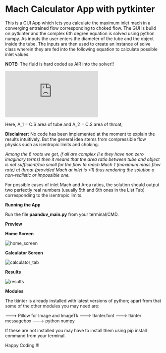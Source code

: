 # Mach Calculator App with pytkinter

This is a GUI App which lets you calculate the maximum inlet mach in a converging entrained flow corresponding to choked flow.
The GUI is build on pytkinter and the complex 6th degree equation is solved using python numpy.
As inputs the user enters the diameter of the tube and the object inside the tube.
The inputs are then used to create an instance of solve class wherein they are fed into the following equation to calculate possible inlet values. 

**NOTE:** The fluid is hard coded as AIR into the solver!!


![Equation](https://latex.codecogs.com/gif.latex?%5Cfrac%7BA_1%7D%7BA_2%7D%3D%5Cfrac%7BM_2%7D%7BM_1%7D%5Ccdot%20%5Cfrac%7B1&plus;%5Cfrac%7B%5CGamma%20-1%7D%7B2%7DM_1%5E2%7D%7B1&plus;%5Cfrac%7B%5CGamma%20-1%7D%7B2%7DM_2%5E2%7D%5E%7B%5Cfrac%7B%5CGamma&plus;1%7D%7B2%28%5CGamma-1%29%7D%7D)


Here, A_1 = C.S area of tube and A_2 = C.S area of throat;

**Disclaimer:** No code has been implemented at the moment to explain the results intuitively. But the general idea stems from compressible flow physics such as isentropic limits and choking. 

*Among the 6 roots we get, if all are complex (i.e they have non zero imaginary terms) then it means that the area ratio between tube and object is not sufficient/too small for the flow to reach Mach 1 (maximum mass flow rate) at throat (provided Mach at inlet is <1) thus rendering the solution a non-realistic or impossible one.*

For possible cases of inlet Mach and Area ratios, the solution should output two perfectly real numbers (usually 5th and 6th ones in the List Tab) corresponding to the isentropic limits.

**Running the App**

Run the file **paanduv_main.py** from your terminal/CMD. 

**Preview**

**Home Screen**


![home_screen](https://user-images.githubusercontent.com/31100400/151651620-e56ab3e1-3472-4c2d-9ea0-c61f89e97be1.png)


**Calculator Screen**


![calculator_tab](https://user-images.githubusercontent.com/31100400/151651889-c979ca8e-9dec-458b-a32d-4ba8b5714394.png)

**Results**

![results](https://user-images.githubusercontent.com/31100400/151651900-e0fdd2ce-62a3-432e-b160-156c6643aec9.png)


**Modules**

The tkinter is already installed with latest versions of python; apart from that some of the other modules you may need are:

---> Pillow for Image and ImageTk
---> tkinter.font
---> tkinter messagebox
---> python numpy

If these are not installed you may have to install them using pip install command from your terminal.

Happy Coding !!!
